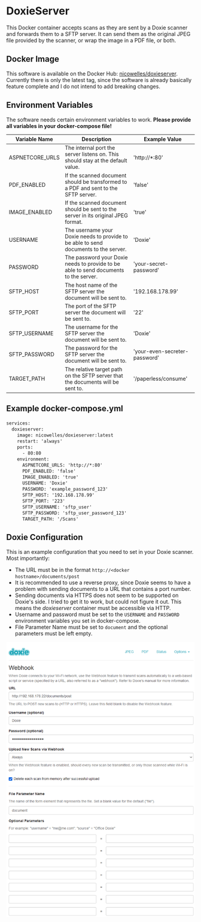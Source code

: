 # DoxieServer

This Docker container accepts scans as they are sent by a Doxie scanner and forwards them to a SFTP server. It can send them as the original JPEG file provided by the scanner, or wrap the image in a PDF file, or both.

## Docker Image

This software is available on the Docker Hub: [nicowelles/doxieserver](https://hub.docker.com/r/nicowelles/doxieserver). Currently there is only the latest tag, since the software is already basically feature complete and I do not intend to add breaking changes.

## Environment Variables

The software needs certain environment variables to work. **Please provide all variables in your docker-compose file!**

| Variable Name   | Description                                                                          | Example Value                 |
|-----------------|--------------------------------------------------------------------------------------|-------------------------------|
| ASPNETCORE_URLS | The internal port the server listens on. This should stay at the default value.      | 'http://*:80'                 |
| PDF_ENABLED     | If the scanned document should be transformed to a PDF and sent to the SFTP server.  | 'false'                       |
| IMAGE_ENABLED   | If the scanned document should be sent to the server in its original JPEG format.    | 'true'                        |
| USERNAME        | The username your Doxie needs to provide to be able to send documents to the server. | 'Doxie'                       |
| PASSWORD        | The password your Doxie needs to provide to be able to send documents to the server. | 'your-secret-password'        |
| SFTP_HOST       | The host name of the SFTP server the document will be sent to.                       | '192.168.178.99'              |
| SFTP_PORT       | The port of the SFTP server the document will be sent to.                            | '22'                          |
| SFTP_USERNAME   | The username for the SFTP server the document will be sent to.                       | 'Doxie'                       |
| SFTP_PASSWORD   | The password for the SFTP server the document will be sent to.                       | 'your-even-secreter-password' |
| TARGET_PATH     | The relative target path on the SFTP server that the documents will be sent to.      | '/paperless/consume'          |

## Example docker-compose.yml

```
services:
  doxieserver:
    image: nicowelles/doxieserver:latest
    restart: 'always'
    ports:
      - 80:80
    environment:
      ASPNETCORE_URLS: 'http://*:80'
      PDF_ENABLED: 'false'
      IMAGE_ENABLED: 'true'
      USERNAME: 'Doxie'
      PASSWORD: 'example_password_123'
      SFTP_HOST: '192.168.178.99'
      SFTP_PORT: '223'
      SFTP_USERNAME: 'sftp_user'
      SFTP_PASSWORD: 'sftp_user_password_123'
      TARGET_PATH: '/Scans'
```

## Doxie Configuration

This is an example configuration that you need to set in your Doxie scanner.
Most importantly:
* The URL must be in the format `http://<docker hostname>/documents/post`
* It is recommended to use a reverse proxy, since Doxie seems to have a problem with sending documents to a URL that contains a port number.
* Sending documents via HTTPS does not seem to be supported on Doxie's side. I tried to get it to work, but could not figure it out. This means the _doxieserver_ container must be accessible via HTTP.
* Username and password must be set to the `USERNAME` and `PASSWORD` environment variables you set in docker-compose.
* File Parameter Name must be set to `document` and the optional parameters must be left empty.

![](/doxie_config.png)
